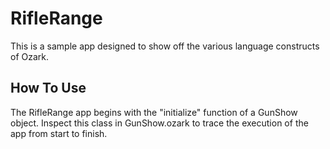 RifleRange
============

This is a sample app designed to show off the various language constructs of Ozark.

## How To Use

The RifleRange app begins with the "initialize" function of a GunShow object. Inspect this class in GunShow.ozark to trace the execution of the app from start to finish.
